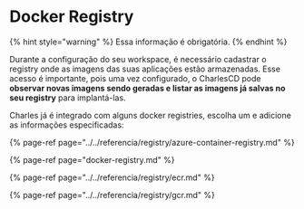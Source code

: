 # Docker Registry

{% hint style="warning" %}
Essa informação é obrigatória. 
{% endhint %}

Durante a configuração do seu workspace, é necessário cadastrar o registry onde as imagens das suas aplicações estão armazenadas. Esse acesso é importante, pois uma vez configurado, o CharlesCD pode **observar novas imagens sendo geradas e listar as imagens já salvas no seu registry** para implantá-las.

Charles já é integrado com alguns docker registries, escolha um e adicione as informações especificadas: 

{% page-ref page="../../referencia/registry/azure-container-registry.md" %}

{% page-ref page="docker-registry.md" %}

{% page-ref page="../../referencia/registry/ecr.md" %}

{% page-ref page="../../referencia/registry/gcr.md" %}



